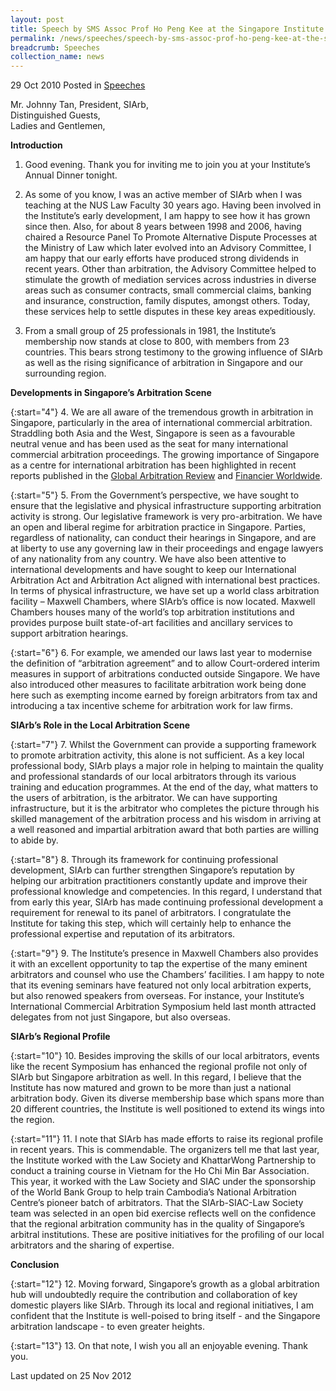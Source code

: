 ```yaml
---
layout: post
title: Speech by SMS Assoc Prof Ho Peng Kee at the Singapore Institute of Arbitrators (SIArb) Annual Dinner
permalink: /news/speeches/speech-by-sms-assoc-prof-ho-peng-kee-at-the-singapore-institute-of-arbitrators-siarb-annual-dinner
breadcrumb: Speeches
collection_name: news
---
```


29 Oct 2010 Posted in [Speeches](/news/speeches)


Mr. Johnny Tan, President, SIArb,   
Distinguished Guests,  
Ladies and Gentlemen,  

**Introduction**

1. Good evening. Thank you for inviting me to join you at your Institute’s Annual Dinner tonight.          

2. As some of you know, I was an active member of SIArb when I was teaching at the NUS Law Faculty 30 years ago. Having been involved in the Institute’s early development, I am happy to see how it has grown since then.  Also, for about 8 years between 1998 and 2006, having chaired a Resource Panel To Promote Alternative Dispute Processes at the Ministry of Law which later evolved into an Advisory Committee, I am happy that our early efforts have produced strong dividends in recent years. Other than arbitration, the Advisory Committee helped to stimulate the growth of mediation services across industries in diverse areas such as consumer contracts, small commercial claims, banking and insurance, construction, family disputes, amongst others. Today, these services help to settle disputes in these key areas expeditiously.

3. From a small group of 25 professionals in 1981, the Institute’s membership now stands at close to 800, with members from 23 countries. This bears strong testimony to the growing influence of SIArb as well as the rising significance of arbitration in Singapore and our surrounding region.


**Developments in Singapore’s Arbitration Scene**

{:start="4"}
4. We are all aware of the tremendous growth in arbitration in Singapore,  particularly in the area of international commercial arbitration. Straddling both Asia and the West, Singapore is seen as a favourable neutral venue and has been used as the seat for many international commercial arbitration proceedings. The growing importance of Singapore as a centre for international arbitration has been highlighted in recent reports published in the <u>Global Arbitration Review</u> and <u>Financier Worldwide</u>.

{:start="5"}
5. From the Government’s perspective, we have sought to ensure that the legislative and physical infrastructure supporting arbitration activity is strong. Our legislative framework is very pro-arbitration. We have an open and liberal regime for arbitration practice in Singapore. Parties, regardless of nationality, can conduct their hearings in Singapore, and are at liberty to use any governing law in their proceedings and engage lawyers of any nationality from any country. We have also been attentive to international developments and have sought to keep our International Arbitration Act and Arbitration Act aligned with international best practices. In terms of physical infrastructure, we have set up a world class arbitration facility – Maxwell Chambers, where SIArb’s office is now located. Maxwell Chambers houses many of the world’s top arbitration institutions and provides purpose built state-of-art facilities and ancillary services to support arbitration hearings.

{:start="6"}
6. For example, we amended our laws last year to modernise the definition of “arbitration agreement” and to allow Court-ordered interim measures in support of arbitrations conducted outside Singapore. We have also introduced other measures to facilitate arbitration work being done here such as exempting income earned by foreign arbitrators from tax and introducing a tax incentive scheme for arbitration work for law firms.

**SIArb’s Role in the Local Arbitration Scene**

{:start="7"}
7. Whilst the Government can provide a supporting framework to promote arbitration activity, this alone is not sufficient. As a key local professional body, SIArb plays a major role in helping to maintain the quality and professional standards of our local arbitrators through its various training and education programmes. At the end of the day, what matters to the users of arbitration, is the arbitrator. We can have supporting infrastructure, but it is the arbitrator who completes the picture through his skilled management of the arbitration process and his wisdom in arriving at a well reasoned and impartial arbitration award that both parties are willing to abide by.

{:start="8"}
8. Through its framework for continuing professional development, SIArb can further strengthen Singapore’s reputation by helping our arbitration practitioners constantly update and improve their professional knowledge and competencies. In this regard, I understand that from early this year, SIArb has made continuing professional development a requirement for renewal to its panel of arbitrators. I congratulate the Institute for taking this step, which will certainly help to enhance the professional expertise and reputation of its arbitrators.

{:start="9"}
9. The Institute’s presence in Maxwell Chambers also provides it with an excellent opportunity to tap the expertise of the many eminent arbitrators and counsel who use the Chambers’ facilities. I am happy to note that its evening seminars have featured not only local arbitration experts, but also renowed speakers from overseas. For instance, your Institute’s International Commercial Arbitration Symposium held last month attracted delegates from not just Singapore, but also overseas. 


**SIArb’s Regional Profile**

{:start="10"}
10. Besides improving the skills of our local arbitrators, events like the recent Symposium has enhanced the regional profile not only of SIArb but Singapore arbitration as well. In this regard, I believe that the Institute has now matured and grown to be more than just a national arbitration body. Given its diverse membership base which spans more than 20 different countries, the Institute is well positioned to extend its wings into the region.

{:start="11"}
11. I note that SIArb has made efforts to raise its regional profile in recent years. This is commendable. The organizers tell me that last year, the Institute worked with the Law Society and KhattarWong Partnership to conduct a training course in Vietnam for the Ho Chi Min Bar Association. This year, it worked with the Law Society and SIAC under the sponsorship of the World Bank Group to help train Cambodia’s National Arbitration Centre’s pioneer batch of arbitrators. That the SIArb-SIAC-Law Society team was selected in an open bid exercise reflects well on the confidence that the regional arbitration community has in the quality of Singapore’s arbitral institutions. These are positive initiatives for the profiling of our local arbitrators and the sharing of expertise.


**Conclusion**

{:start="12"}
12. Moving forward, Singapore’s growth as a global arbitration hub will undoubtedly require the contribution and collaboration of key domestic players like SIArb. Through its local and regional initiatives, I am confident that the Institute is well-poised to bring itself - and the Singapore arbitration landscape - to even greater heights.  

{:start="13"}
13. On that note, I wish you all an enjoyable evening. Thank you.


<p class="right-side-updated">Last updated on 25 Nov 2012</p>
